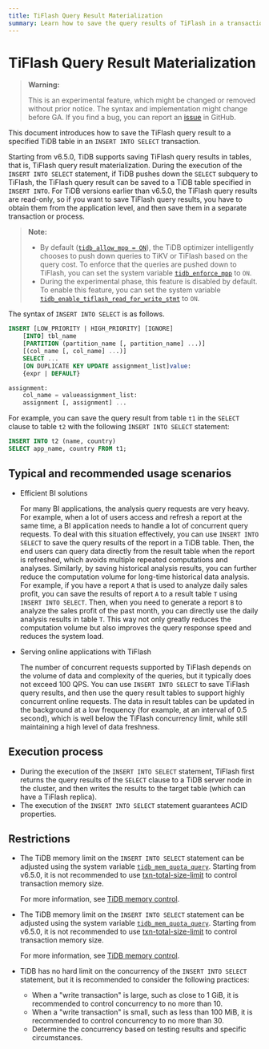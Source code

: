 ```yaml
---
title: TiFlash Query Result Materialization
summary: Learn how to save the query results of TiFlash in a transaction.
---
```


# TiFlash Query Result Materialization

> **Warning:**
>
> This is an experimental feature, which might be changed or removed without prior notice. The syntax and implementation might change before GA. If you find a bug, you can report an [issue](https://github.com/pingcap/tidb/issues) in GitHub.

This document introduces how to save the TiFlash query result to a specified TiDB table in an `INSERT INTO SELECT` transaction.

Starting from v6.5.0, TiDB supports saving TiFlash query results in tables, that is, TiFlash query result materialization. During the execution of the `INSERT INTO SELECT` statement, if TiDB pushes down the `SELECT` subquery to TiFlash, the TiFlash query result can be saved to a TiDB table specified in `INSERT INTO`. For TiDB versions earlier than v6.5.0, the TiFlash query results are read-only, so if you want to save TiFlash query results, you have to obtain them from the application level, and then save them in a separate transaction or process.

> **Note:**
>
> - By default ([`tidb_allow_mpp = ON`](/system-variables.md#tidb_allow_mpp-new-in-v50)), the TiDB optimizer intelligently chooses to push down queries to TiKV or TiFlash based on the query cost. To enforce that the queries are pushed down to TiFlash, you can set the system variable [`tidb_enforce_mpp`](/system-variables.md#tidb_enforce_mpp-new-in-v51) to `ON`.
> - During the experimental phase, this feature is disabled by default. To enable this feature, you can set the system variable [`tidb_enable_tiflash_read_for_write_stmt`](/system-variables.md#tidb_enable_tiflash_read_for_write_stmt-new-in-v630) to `ON`.

The syntax of `INSERT INTO SELECT` is as follows.

```sql
INSERT [LOW_PRIORITY | HIGH_PRIORITY] [IGNORE]
    [INTO] tbl_name
    [PARTITION (partition_name [, partition_name] ...)]
    [(col_name [, col_name] ...)]
    SELECT ...
    [ON DUPLICATE KEY UPDATE assignment_list]value:
    {expr | DEFAULT}

assignment:
    col_name = valueassignment_list:
    assignment [, assignment] ...
```

For example, you can save the query result from table `t1` in the `SELECT` clause to table `t2` with the following `INSERT INTO SELECT` statement:

```sql
INSERT INTO t2 (name, country)
SELECT app_name, country FROM t1;
```

## Typical and recommended usage scenarios

- Efficient BI solutions

    For many BI applications, the analysis query requests are very heavy. For example, when a lot of users access and refresh a report at the same time, a BI application needs to handle a lot of concurrent query requests. To deal with this situation effectively, you can use `INSERT INTO SELECT` to save the query results of the report in a TiDB table. Then, the end users can query data directly from the result table when the report is refreshed, which avoids multiple repeated computations and analyses. Similarly, by saving historical analysis results, you can further reduce the computation volume for long-time historical data analysis. For example, if you have a report `A` that is used to analyze daily sales profit, you can save the results of report `A` to a result table `T` using `INSERT INTO SELECT`. Then, when you need to generate a report `B` to analyze the sales profit of the past month, you can directly use the daily analysis results in table `T`. This way not only greatly reduces the computation volume but also improves the query response speed and reduces the system load.

- Serving online applications with TiFlash

    The number of concurrent requests supported by TiFlash depends on the volume of data and complexity of the queries, but it typically does not exceed 100 QPS. You can use `INSERT INTO SELECT` to save TiFlash query results, and then use the query result tables to support highly concurrent online requests. The data in result tables can be updated in the background at a low frequency (for example, at an interval of 0.5 second), which is well below the TiFlash concurrency limit, while still maintaining a high level of data freshness.

## Execution process

* During the execution of the `INSERT INTO SELECT` statement, TiFlash first returns the query results of the `SELECT` clause to a TiDB server node in the cluster, and then writes the results to the target table (which can have a TiFlash replica).
* The execution of the `INSERT INTO SELECT` statement guarantees ACID properties.

## Restrictions

<CustomContent platform="tidb">

* The TiDB memory limit on the `INSERT INTO SELECT` statement can be adjusted using the system variable [`tidb_mem_quota_query`](/system-variables.md#tidb_mem_quota_query). Starting from v6.5.0, it is not recommended to use [txn-total-size-limit](/tidb-configuration-file.md#txn-total-size-limit) to control transaction memory size.

    For more information, see [TiDB memory control](/configure-memory-usage.md).

</CustomContent>

<CustomContent platform="tidb-cloud">

* The TiDB memory limit on the `INSERT INTO SELECT` statement can be adjusted using the system variable [`tidb_mem_quota_query`](/system-variables.md#tidb_mem_quota_query). Starting from v6.5.0, it is not recommended to use [txn-total-size-limit](https://docs.pingcap.com/tidb/stable/tidb-configuration-file#txn-total-size-limit) to control transaction memory size.

    For more information, see [TiDB memory control](https://docs.pingcap.com/tidb/stable/configure-memory-usage).

</CustomContent>

* TiDB has no hard limit on the concurrency of the `INSERT INTO SELECT` statement, but it is recommended to consider the following practices:

    * When a "write transaction" is large, such as close to 1 GiB, it is recommended to control concurrency to no more than 10.
    * When a "write transaction" is small, such as less than 100 MiB, it is recommended to control concurrency to no more than 30.
    * Determine the concurrency based on testing results and specific circumstances.